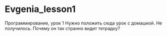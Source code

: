 # Evgenia_lesson1
Программирование, урок 1
Нужно положить сюда урок с домашкой. Не получилось. Почему он так странно видит тетрадку?
